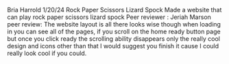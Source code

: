 Bria Harrold
1/20/24
Rock Paper Scissors Lizard Spock
Made a website that can play rock paper scissors lizard spock
Peer reviewer : Jeriah Marson
peer review: 
The website layout is all there looks wise though when loading in you can see all of the pages, if you scroll on the home ready button page but once you click ready the scrolling ability disappears only the really cool design and icons other than that I would suggest you finish it cause I could really look cool if you could.
